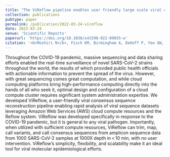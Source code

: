 ```yaml
---
title: "The ViReflow pipeline enables user friendly large scale viral consensus genome reconstruction"
collection: publications
pubtype: paper
permalink: /publication/2022-03-24-vireflow
date: 2022-03-24
venue: 'Scientific Reports'
paperurl: 'https://doi.org/10.1038/s41598-022-09035-w'
citation: '<b>Moshiri N</b>, Fisch KM, Birmingham A, DeHoff P, Yeo GW, Jepsen K, Laurent LC, Knight R (2022). "The ViReflow pipeline enables user friendly large scale viral consensus genome reconstruction." <i>Scientific Reports</i>. 12:5077. <a href="https://doi.org/10.1038/s41598-022-09035-w" target="_blank">doi:10.1038/s41598-022-09035-w</a>'
---
```

Throughout the COVID-19 pandemic, massive sequencing and data sharing efforts enabled the real-time surveillance of novel SARS-CoV-2 strains throughout the world, the results of which provided public health officials with actionable information to prevent the spread of the virus. However, with great sequencing comes great computation, and while cloud computing platforms bring high-performance computing directly into the hands of all who seek it, optimal design and configuration of a cloud compute cluster requires significant system administration expertise. We developed ViReflow, a user-friendly viral consensus sequence reconstruction pipeline enabling rapid analysis of viral sequence datasets leveraging Amazon Web Services (AWS) cloud compute resources and the Reflow system. ViReflow was developed specifically in response to the COVID-19 pandemic, but it is general to any viral pathogen. Importantly, when utilized with sufficient compute resources, ViReflow can trim, map, call variants, and call consensus sequences from amplicon sequence data from 1000 SARS-CoV-2 samples at 1000X depth in < 10 min, with no user intervention. ViReflow’s simplicity, flexibility, and scalability make it an ideal tool for viral molecular epidemiological efforts.
